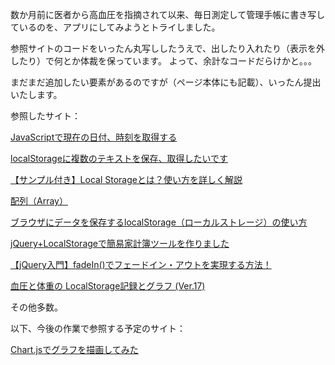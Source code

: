 数か月前に医者から高血圧を指摘されて以来、毎日測定して管理手帳に書き写しているのを、アプリにしてみようとトライしました。

参照サイトのコードをいったん丸写ししたうえで、出したり入れたり（表示を外したり）で何とか体裁を保っています。
よって、余計なコードだらけかと。。。

まだまだ追加したい要素があるのですが（ページ本体にも記載）、いったん提出いたします。


参照したサイト：

[JavaScriptで現在の日付、時刻を取得する](https://www.ipentec.com/document/javascript-get-current-datetime)

[localStorageに複数のテキストを保存、取得したいです](https://teratail.com/questions/219603)

[【サンプル付き】Local Storageとは？使い方を詳しく解説](https://webliker.info/how-to-use-localstrage/#LoclaStorage)

[配列（Array）](https://www.tohoho-web.com/js/array.htm)

[ブラウザにデータを保存するlocalStorage（ローカルストレージ）の使い方](https://www.granfairs.com/blog/staff/local-storage-01)

[jQuery+LocalStorageで簡易家計簿ツールを作りました](https://notepad-blog.com/content/139/)

[【jQuery入門】fadeIn()でフェードイン・アウトを実現する方法！](https://www.sejuku.net/blog/57618)

[血圧と体重の LocalStorage記録とグラフ (Ver.17)](http://www2.ttn.ne.jp/~uejmhrkz/script/ketsu/k17.html)

その他多数。

以下、今後の作業で参照する予定のサイト：

[Chart.jsでグラフを描画してみた](https://qiita.com/Haruka-Ogawa/items/59facd24f2a8bdb6d369)


